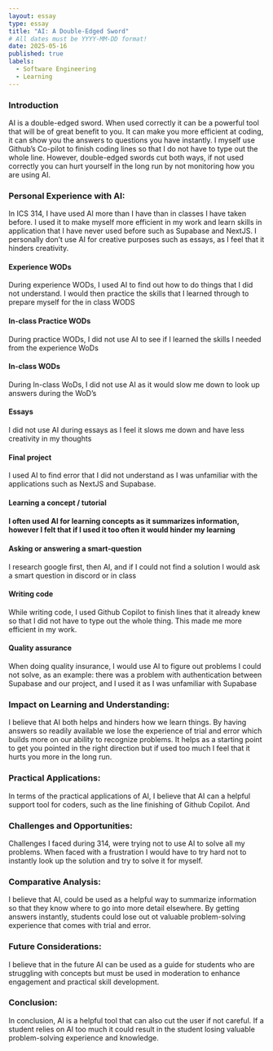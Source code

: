 ```yaml
---
layout: essay
type: essay
title: "AI: A Double-Edged Sword"
# All dates must be YYYY-MM-DD format!
date: 2025-05-16
published: true
labels:
  - Software Engineering
  - Learning
---
```


### Introduction
AI is a double-edged sword. When used correctly it can be a powerful tool that will be of great benefit to you. It can make you more efficient at coding, it can show you the answers to questions you have instantly. I myself use Github’s Co-pilot to finish coding lines so that I do not have to type out the whole line. However, double-edged swords cut both ways, if not used correctly you can hurt yourself in the long run by not monitoring how you are using AI.
### Personal Experience with AI:
In ICS 314, I have used AI more than I have than in classes I have taken before. I used it to make myself more efficient in my work and learn skills in application that I have never used before such as Supabase and NextJS. I personally don’t use AI for creative purposes such as essays, as I feel that it hinders creativity.
#### Experience WODs 
During experience WODs, I used AI to find out how to do things that I did not understand. I would then practice the skills that I learned through to prepare myself for the in class WODS
#### In-class Practice WODs
During practice WODs, I did not use AI to see if I learned the skills I needed from the experience WoDs 
#### In-class WODs
During In-class WoDs, I did not use AI as it would slow me down to look up answers during the WoD’s 
#### Essays
I did not use AI during essays as I feel it slows me down and have less creativity in my thoughts
#### Final project
I used AI to find error that I did not understand as I was unfamiliar with the applications such as NextJS and Supabase.
#### Learning a concept / tutorial
#### I often used AI for learning concepts as it summarizes information, however I felt that if I used it too often it would hinder my learning
#### Asking or answering a smart-question
I research google first, then AI, and if I could not find a solution I would ask a smart question in discord or in class
#### Writing code
While writing code, I used Github Copilot to finish lines that it already knew so that I did not have to type out the whole thing. This made me more efficient in my work.
#### Quality assurance 
When doing quality insurance, I would use AI to figure out problems I could not solve, as an example: there was a problem with authentication between Supabase and our project, and I used it as I was unfamiliar with Supabase
### Impact on Learning and Understanding:
I believe that AI both helps and hinders how we learn things. By having answers so readily available we lose the experience of trial and error which builds more on our ability to recognize problems. It helps as a starting point to get you pointed in the right direction but if used too much I feel that it hurts you more in the long run.
### Practical Applications:
In terms of the practical applications of AI, I believe that AI can a helpful support tool for coders, such as the line finishing of Github Copilot. And 
### Challenges and Opportunities:
Challenges I faced during 314, were trying not to use AI to solve all my problems. When faced with a frustration I would have to try hard not to instantly look up the solution and try to solve it for myself.
### Comparative Analysis:
I believe that AI, could be used as a helpful way to summarize information so that they know where to go into more detail elsewhere. By getting answers instantly, students could lose out ot valuable problem-solving experience that comes with trial and error.
### Future Considerations:
I believe that in the future AI can be used as a guide for students who are struggling with concepts but must be used in moderation to enhance engagement and practical skill development.
### Conclusion:
In conclusion, AI is a helpful tool that can also cut the user if not careful. If a student relies on AI too much it could result in the student losing valuable problem-solving experience and knowledge.

